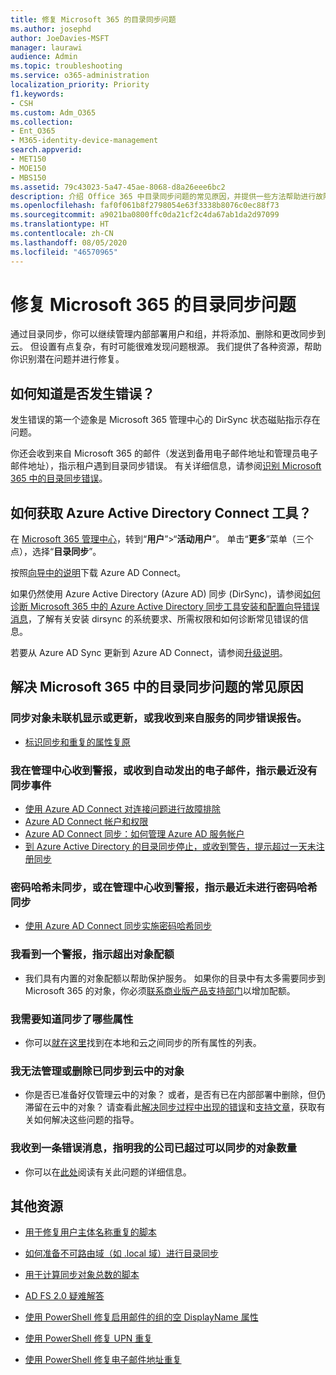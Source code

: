 ```yaml
---
title: 修复 Microsoft 365 的目录同步问题
ms.author: josephd
author: JoeDavies-MSFT
manager: laurawi
audience: Admin
ms.topic: troubleshooting
ms.service: o365-administration
localization_priority: Priority
f1.keywords:
- CSH
ms.custom: Adm_O365
ms.collection:
- Ent_O365
- M365-identity-device-management
search.appverid:
- MET150
- MOE150
- MBS150
ms.assetid: 79c43023-5a47-45ae-8068-d8a26eee6bc2
description: 介绍 Office 365 中目录同步问题的常见原因，并提供一些方法帮助进行故障诊断和解决这些问题。
ms.openlocfilehash: faf0f061b8f2798054e63f3338b8076c0ec88f73
ms.sourcegitcommit: a9021ba0800ffc0da21cf2c4da67ab1da2d97099
ms.translationtype: HT
ms.contentlocale: zh-CN
ms.lasthandoff: 08/05/2020
ms.locfileid: "46570965"
---
```

# <a name="fixing-problems-with-directory-synchronization-for-microsoft-365"></a>修复 Microsoft 365 的目录同步问题

通过目录同步，你可以继续管理内部部署用户和组，并将添加、删除和更改同步到云。 但设置有点复杂，有时可能很难发现问题根源。 我们提供了各种资源，帮助你识别潜在问题并进行修复。
  
## <a name="how-do-i-know-if-something-is-wrong"></a>如何知道是否发生错误？

发生错误的第一个迹象是 Microsoft 365 管理中心的 DirSync 状态磁贴指示存在问题。
  
你还会收到来自 Microsoft 365 的邮件（发送到备用电子邮件地址和管理员电子邮件地址），指示租户遇到目录同步错误。 有关详细信息，请参阅[识别 Microsoft 365 中的目录同步错误](identify-directory-synchronization-errors.md)。
  
## <a name="how-do-i-get-azure-active-directory-connect-tool"></a>如何获取 Azure Active Directory Connect 工具？

在 [Microsoft 365 管理中心](https://admin.microsoft.com)，转到“**用户**”\>“**活动用户**”。 单击“**更多**”菜单（三个点），选择“**目录同步**”。 
  
按照[向导中的说明](set-up-directory-synchronization.md)下载 Azure AD Connect。 
  
如果仍然使用 Azure Active Directory (Azure AD) 同步 (DirSync)，请参阅[如何诊断 Microsoft 365 中的 Azure Active Directory 同步工具安装和配置向导错误消息](https://go.microsoft.com/fwlink/p/?LinkId=396717)，了解有关安装 dirsync 的系统要求、所需权限和如何诊断常见错误的信息。 
  
若要从 Azure AD Sync 更新到 Azure AD Connect，请参阅[升级说明](https://go.microsoft.com/fwlink/p/?LinkId=733240)。
  
## <a name="resolving-common-causes-of-problems-with-directory-synchronization-in-microsoft-365"></a>解决 Microsoft 365 中的目录同步问题的常见原因

### <a name="synchronized-objects-arent-appearing-or-updating-online-or-im-getting-synchronization-error-reports-from-the-service"></a>同步对象未联机显示或更新，或我收到来自服务的同步错误报告。

- [标识同步和重复的属性复原](https://docs.microsoft.com/azure/active-directory/hybrid/how-to-connect-syncservice-duplicate-attribute-resiliency)

### <a name="i-have-an-alert-in-the-admin-center-or-am-receiving-automated-emails-that-there-hasnt-been-a-recent-synchronization-event"></a>我在管理中心收到警报，或收到自动发出的电子邮件，指示最近没有同步事件
- [使用 Azure AD Connect 对连接问题进行故障排除](https://docs.microsoft.com/azure/active-directory/hybrid/tshoot-connect-connectivity)
- [Azure AD Connect 帐户和权限](https://go.microsoft.com/fwlink/p/?LinkId=820598)
- [Azure AD Connect 同步：如何管理 Azure AD 服务帐户](https://docs.microsoft.com/azure/active-directory/hybrid/how-to-connect-azureadaccount)
- [到 Azure Active Directory 的目录同步停止，或收到警告，提示超过一天未注册同步](https://support.microsoft.com/help/2882421/directory-synchronization-to-azure-active-directory-stops-or-you-re-warned-that-sync-hasn-t-registered-in-more-than-a-day)

### <a name="password-hashes-arent-synchronizing-or-im-seeing-an-alert-in-the-admin-center-that-there-hasnt-been-a-recent-password-hash-synchronization"></a>密码哈希未同步，或在管理中心收到警报，指示最近未进行密码哈希同步
- [使用 Azure AD Connect 同步实施密码哈希同步](https://docs.microsoft.com/azure/active-directory/hybrid/how-to-connect-password-hash-synchronization)

### <a name="im-seeing-an-alert-that-object-quota-exceeded"></a>我看到一个警报，指示超出对象配额
- 我们具有内置的对象配额以帮助保护服务。 如果你的目录中有太多需要同步到 Microsoft 365 的对象，你必须[联系商业版产品支持部门](https://support.office.com/article/32a17ca7-6fa0-4870-8a8d-e25ba4ccfd4b)以增加配额。

### <a name="i-need-to-know-which-attributes-are-synchronized"></a>我需要知道同步了哪些属性
- 你可以[就在这里](https://go.microsoft.com/fwlink/p/?LinkId=396719)找到在本地和云之间同步的所有属性的列表。

### <a name="i-cant-manage-or-remove-objects-that-were-synchronized-to-the-cloud"></a>我无法管理或删除已同步到云中的对象
- 你是否已准备好仅管理云中的对象？ 或者，是否有已在内部部署中删除，但仍滞留在云中的对象？ 请查看此[解决同步过程中出现的错误](https://go.microsoft.com/fwlink/p/?linkid=842044)和[支持文章](https://go.microsoft.com/fwlink/p/?LinkId=396720)，获取有关如何解决这些问题的指导。

### <a name="i-got-an-error-message-that-my-company-has-exceeded-the-number-of-objects-that-can-be-synchronized"></a>我收到一条错误消息，指明我的公司已超过可以同步的对象数量
- 你可以在[此处](https://go.microsoft.com/fwlink/p/?LinkId=396721)阅读有关此问题的详细信息。
   
## <a name="other-resources"></a>其他资源

- [用于修复用户主体名称重复的脚本](https://go.microsoft.com/fwlink/p/?LinkId=396725)
    
- [如何准备不可路由域（如 .local 域）进行目录同步](prepare-a-non-routable-domain-for-directory-synchronization.md)
    
- [用于计算同步对象总数的脚本](https://go.microsoft.com/fwlink/p/?LinkId=396726)
    
- [AD FS 2.0 疑难解答](https://go.microsoft.com/fwlink/p/?LinkId=396727)
    
- [使用 PowerShell 修复启用邮件的组的空 DisplayName 属性](https://go.microsoft.com/fwlink/p/?LinkId=396728)
    
- [使用 PowerShell 修复 UPN 重复](https://go.microsoft.com/fwlink/p/?LinkId=396730)
    
- [使用 PowerShell 修复电子邮件地址重复](https://go.microsoft.com/fwlink/p/?LinkId=396731)
    
